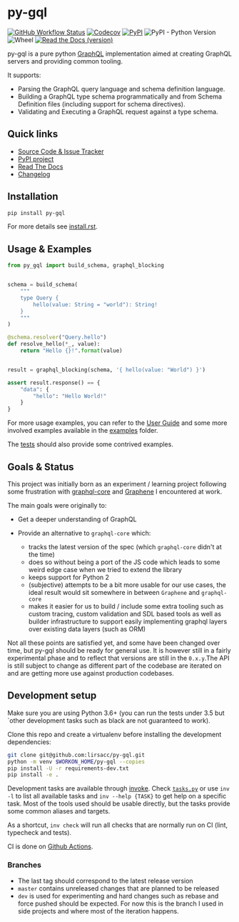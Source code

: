 py-gql
======

[![GitHub Workflow Status](https://img.shields.io/github/workflow/status/lirsacc/py-gql/ci?logo=GitHub)](https://github.com/lirsacc/py-gql/actions?query=workflow%3Aci) [![Codecov](https://img.shields.io/codecov/c/github/lirsacc/py-gql.svg?logo=CodeCov)](https://codecov.io/gh/lirsacc/py-gql) [![PyPI](https://img.shields.io/pypi/v/py-gql.svg?logo=PyPi&logoColor=white)](https://pypi.org/project/py-gql/) ![PyPI - Python Version](https://img.shields.io/pypi/pyversions/py-gql.svg?logo=python&logoColor=white) ![Wheel](https://img.shields.io/pypi/wheel/py-gql.svg) [![Read the Docs (version)](https://img.shields.io/readthedocs/pip/latest.svg?logoColor=white&logo=read-the-docs)](https://py-gql.readthedocs.io/)

py-gql is a pure python [GraphQL](http://facebook.github.io/graphql/) implementation aimed at creating GraphQL servers and providing common tooling.

It supports:

- Parsing the GraphQL query language and schema definition language.
- Building a GraphQL type schema programmatically and from Schema Definition files (including support for schema directives).
- Validating and Executing a GraphQL request against a type schema.

Quick links
-----------

- [Source Code & Issue Tracker](https://github.com/lirsacc/py-gql)
- [PyPI project](https://pypi.org/project/py-gql/)
- [Read The Docs](https://py-gql.readthedocs.io/)
- [Changelog](./CHANGES.md)

Installation
------------

```bash
pip install py-gql
```

For more details see [install.rst](docs/usage/install.rst).

Usage & Examples
----------------

```python
from py_gql import build_schema, graphql_blocking


schema = build_schema(
    """
    type Query {
        hello(value: String = "world"): String!
    }
    """
)

@schema.resolver("Query.hello")
def resolve_hello(*_, value):
    return "Hello {}!".format(value)


result = graphql_blocking(schema, '{ hello(value: "World") }')

assert result.response() == {
    "data": {
        "hello": "Hello World!"
    }
}
```

For more usage examples, you can refer to the [User Guide](https://py-gql.readthedocs.io/en/latest/usage/index.html) and some more involved examples available in the [examples](./examples) folder.

The [tests](./tests) should also provide some contrived examples.

Goals & Status
--------------

This project was initially born as an experiment / learning project following some frustration with [graphql-core](https://github.com/graphql-python/graphql-core/) and [Graphene](https://github.com/graphql-python/graphene/) I encountered at work.

The main goals were originally to:

- Get a deeper understanding of GraphQL
- Provide an alternative to `graphql-core` which:

  - tracks the latest version of the spec (which `graphql-core` didn't at the time)
  - does so without being a port of the JS code which leads to some weird edge case when we tried to extend the library
  - keeps support for Python 2
  - (subjective) attempts to be a bit more usable for our use cases, the ideal result would sit somewhere in between `Graphene` and `graphql-core`
  - makes it easier for us to build / include some extra tooling such as custom tracing, custom validation and SDL based tools as well as builder infrastructure to support easily implementing graphql layers over existing data layers (such as ORM)

Not all these points are satisfied yet, and some have been changed over time, but py-gql should be ready for general use. It is however still in a fairly experimental phase and to reflect that versions are still in the `0.x.y`.The API is still subject to change as different part of the codebase are iterated on and are getting more use against production codebases.

Development setup
-----------------

Make sure you are using Python 3.6+ (you can run the tests under 3.5 but `other development tasks such as black are not guaranteed to work).

Clone this repo and create a virtualenv before installing the development dependencies:

```bash
git clone git@github.com:lirsacc/py-gql.git
python -m venv $WORKON_HOME/py-gql --copies
pip install -U -r requirements-dev.txt
pip install -e .
```

Development tasks are available through [invoke](http://www.pyinvoke.org/). Check [`tasks.py`](./tasks.py) or use `inv -l` to list all available tasks and `inv --help {TASK}` to get help on a specific task. Most of the tools used should be usable directly, but the tasks provide some common aliases and targets.

As a shortcut, `inv check` will run all checks that are normally run on CI (lint, typecheck and tests).

CI is done on [Github Actions](https://github.com/lirsacc/py-gql/actions).

### Branches

- The last tag should correspond to the latest release version
- `master` contains unreleased changes that are planned to be released
- `dev` is used for experimenting and hard changes such as rebase and force pushed should be expected. For now this is the branch I used in side projects and where most of the iteration happens.
